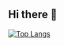 ## Hi there 👋


[![Top Langs](https://github-readme-stats-git-masterrstaa-rickstaa.vercel.app/api/top-langs/?username=deltav-instructor)](https://github.com/deltav-instructor/github-readme-stats)
